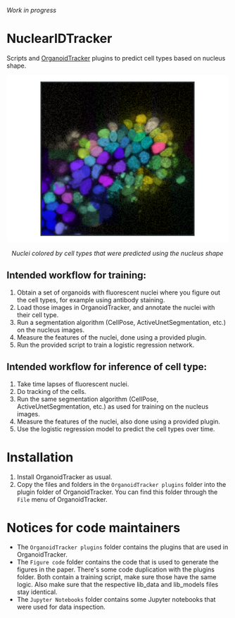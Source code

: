 *Work in progress*

# NuclearIDTracker

Scripts and [OrganoidTracker](https://jvzonlab.github.io/OrganoidTracker/) plugins to predict cell types based on nucleus shape.

![Example image](Documentation/example_image.png)
<p align="center"><i>Nuclei colored by cell types that were predicted using the nucleus shape</i></p>

## Intended workflow for training:
1. Obtain a set of organoids with fluorescent nuclei where you figure out the cell types, for example using antibody staining.
2. Load those images in OrganoidTracker, and annotate the nuclei with their cell type.
3. Run a segmentation algorithm (CellPose, ActiveUnetSegmentation, etc.) on the nucleus images.
4. Measure the features of the nuclei, done using a provided plugin.
5. Run the provided script to train a logistic regression network.

## Intended workflow for inference of cell type:
1. Take time lapses of fluorescent nuclei.
2. Do tracking of the cells.
3. Run the same segmentation algorithm (CellPose, ActiveUnetSegmentation, etc.) as used for training on the nucleus images.
4. Measure the features of the nuclei, also done using a provided plugin.
5. Use the logistic regression model to predict the cell types over time.

# Installation
1. Install OrganoidTracker as usual.
2. Copy the files and folders in the `OrganoidTracker plugins` folder into the plugin folder of OrganoidTracker. You can find this folder through the `File` menu of OrganoidTracker.

# Notices for code maintainers

- The `OrganoidTracker plugins` folder contains the plugins that are used in OrganoidTracker.
- The `Figure code` folder contains the code that is used to generate the figures in the paper. There's some code duplication with the plugins folder. Both contain a training script, make sure those have the same logic. Also make sure that the respective lib_data and lib_models files stay identical.
- The `Jupyter Notebooks` folder contains some Jupyter notebooks that were used for data inspection.
